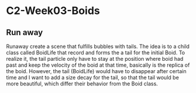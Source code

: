 # C2-Week03-Boids
## Run away
Runaway create a scene that fulfills bubbles with tails. The idea is to a child class called BoidLife that record and forms the a tail for the initial Boid. To realize it, the tail particle only have to stay at the position where boid had past and keep the velocity of the boid at that time, basically is the replica of the boid. However, the tail (BoidLife) would have to disappear after certain time and I want to add a size decay for the tail, so that the tail would be more beautiful, which differ their behavior from the Boid class.
